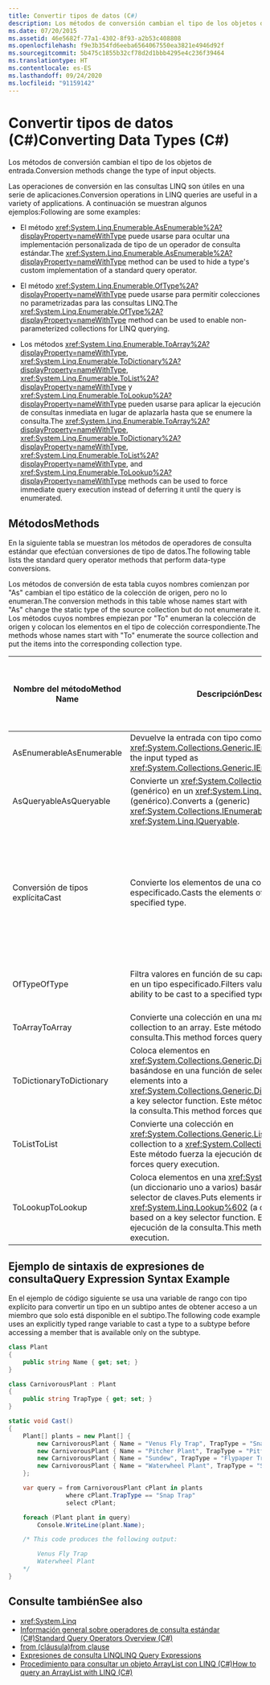 ```yaml
---
title: Convertir tipos de datos (C#)
description: Los métodos de conversión cambian el tipo de los objetos de entrada. Vea operaciones de conversión en consultas de LINQ en C#, como Enumerable.AsEnumerable y Enumerable.OfType.
ms.date: 07/20/2015
ms.assetid: 46e5682f-77a1-4302-8f93-a2b53c408808
ms.openlocfilehash: f9e3b354fd6eeba6564067550ea3821e4946d92f
ms.sourcegitcommit: 5b475c1855b32cf78d2d1bbb4295e4c236f39464
ms.translationtype: HT
ms.contentlocale: es-ES
ms.lasthandoff: 09/24/2020
ms.locfileid: "91159142"
---
```

# <a name="converting-data-types-c"></a><span data-ttu-id="62ab8-104">Convertir tipos de datos (C#)</span><span class="sxs-lookup"><span data-stu-id="62ab8-104">Converting Data Types (C#)</span></span>

<span data-ttu-id="62ab8-105">Los métodos de conversión cambian el tipo de los objetos de entrada.</span><span class="sxs-lookup"><span data-stu-id="62ab8-105">Conversion methods change the type of input objects.</span></span>

 <span data-ttu-id="62ab8-106">Las operaciones de conversión en las consultas LINQ son útiles en una serie de aplicaciones.</span><span class="sxs-lookup"><span data-stu-id="62ab8-106">Conversion operations in LINQ queries are useful in a variety of applications.</span></span> <span data-ttu-id="62ab8-107">A continuación se muestran algunos ejemplos:</span><span class="sxs-lookup"><span data-stu-id="62ab8-107">Following are some examples:</span></span>

- <span data-ttu-id="62ab8-108">El método <xref:System.Linq.Enumerable.AsEnumerable%2A?displayProperty=nameWithType> puede usarse para ocultar una implementación personalizada de tipo de un operador de consulta estándar.</span><span class="sxs-lookup"><span data-stu-id="62ab8-108">The <xref:System.Linq.Enumerable.AsEnumerable%2A?displayProperty=nameWithType> method can be used to hide a type's custom implementation of a standard query operator.</span></span>

- <span data-ttu-id="62ab8-109">El método <xref:System.Linq.Enumerable.OfType%2A?displayProperty=nameWithType> puede usarse para permitir colecciones no parametrizadas para las consultas LINQ.</span><span class="sxs-lookup"><span data-stu-id="62ab8-109">The <xref:System.Linq.Enumerable.OfType%2A?displayProperty=nameWithType> method can be used to enable non-parameterized collections for LINQ querying.</span></span>

- <span data-ttu-id="62ab8-110">Los métodos <xref:System.Linq.Enumerable.ToArray%2A?displayProperty=nameWithType>, <xref:System.Linq.Enumerable.ToDictionary%2A?displayProperty=nameWithType>, <xref:System.Linq.Enumerable.ToList%2A?displayProperty=nameWithType> y <xref:System.Linq.Enumerable.ToLookup%2A?displayProperty=nameWithType> pueden usarse para aplicar la ejecución de consultas inmediata en lugar de aplazarla hasta que se enumere la consulta.</span><span class="sxs-lookup"><span data-stu-id="62ab8-110">The <xref:System.Linq.Enumerable.ToArray%2A?displayProperty=nameWithType>, <xref:System.Linq.Enumerable.ToDictionary%2A?displayProperty=nameWithType>, <xref:System.Linq.Enumerable.ToList%2A?displayProperty=nameWithType>, and <xref:System.Linq.Enumerable.ToLookup%2A?displayProperty=nameWithType> methods can be used to force immediate query execution instead of deferring it until the query is enumerated.</span></span>

## <a name="methods"></a><span data-ttu-id="62ab8-111">Métodos</span><span class="sxs-lookup"><span data-stu-id="62ab8-111">Methods</span></span>

 <span data-ttu-id="62ab8-112">En la siguiente tabla se muestran los métodos de operadores de consulta estándar que efectúan conversiones de tipo de datos.</span><span class="sxs-lookup"><span data-stu-id="62ab8-112">The following table lists the standard query operator methods that perform data-type conversions.</span></span>

 <span data-ttu-id="62ab8-113">Los métodos de conversión de esta tabla cuyos nombres comienzan por "As" cambian el tipo estático de la colección de origen, pero no lo enumeran.</span><span class="sxs-lookup"><span data-stu-id="62ab8-113">The conversion methods in this table whose names start with "As" change the static type of the source collection but do not enumerate it.</span></span> <span data-ttu-id="62ab8-114">Los métodos cuyos nombres empiezan por "To" enumeran la colección de origen y colocan los elementos en el tipo de colección correspondiente.</span><span class="sxs-lookup"><span data-stu-id="62ab8-114">The methods whose names start with "To" enumerate the source collection and put the items into the corresponding collection type.</span></span>

|<span data-ttu-id="62ab8-115">Nombre del método</span><span class="sxs-lookup"><span data-stu-id="62ab8-115">Method Name</span></span>|<span data-ttu-id="62ab8-116">Descripción</span><span class="sxs-lookup"><span data-stu-id="62ab8-116">Description</span></span>|<span data-ttu-id="62ab8-117">Sintaxis de la expresión de consulta de C#</span><span class="sxs-lookup"><span data-stu-id="62ab8-117">C# Query Expression Syntax</span></span>|<span data-ttu-id="62ab8-118">Más información</span><span class="sxs-lookup"><span data-stu-id="62ab8-118">More Information</span></span>|
|-----------------|-----------------|---------------------------------|----------------------|
|<span data-ttu-id="62ab8-119">AsEnumerable</span><span class="sxs-lookup"><span data-stu-id="62ab8-119">AsEnumerable</span></span>|<span data-ttu-id="62ab8-120">Devuelve la entrada con tipo como <xref:System.Collections.Generic.IEnumerable%601>.</span><span class="sxs-lookup"><span data-stu-id="62ab8-120">Returns the input typed as <xref:System.Collections.Generic.IEnumerable%601>.</span></span>|<span data-ttu-id="62ab8-121">No es aplicable.</span><span class="sxs-lookup"><span data-stu-id="62ab8-121">Not applicable.</span></span>|<xref:System.Linq.Enumerable.AsEnumerable%2A?displayProperty=nameWithType>|
|<span data-ttu-id="62ab8-122">AsQueryable</span><span class="sxs-lookup"><span data-stu-id="62ab8-122">AsQueryable</span></span>|<span data-ttu-id="62ab8-123">Convierte un <xref:System.Collections.IEnumerable> (genérico) en un <xref:System.Linq.IQueryable> (genérico).</span><span class="sxs-lookup"><span data-stu-id="62ab8-123">Converts a (generic) <xref:System.Collections.IEnumerable> to a (generic) <xref:System.Linq.IQueryable>.</span></span>|<span data-ttu-id="62ab8-124">No es aplicable.</span><span class="sxs-lookup"><span data-stu-id="62ab8-124">Not applicable.</span></span>|<xref:System.Linq.Queryable.AsQueryable%2A?displayProperty=nameWithType>|
|<span data-ttu-id="62ab8-125">Conversión de tipos explícita</span><span class="sxs-lookup"><span data-stu-id="62ab8-125">Cast</span></span>|<span data-ttu-id="62ab8-126">Convierte los elementos de una colección en un tipo especificado.</span><span class="sxs-lookup"><span data-stu-id="62ab8-126">Casts the elements of a collection to a specified type.</span></span>|<span data-ttu-id="62ab8-127">Use una variable de rango con tipo explícito.</span><span class="sxs-lookup"><span data-stu-id="62ab8-127">Use an explicitly typed range variable.</span></span> <span data-ttu-id="62ab8-128">Por ejemplo:</span><span class="sxs-lookup"><span data-stu-id="62ab8-128">For example:</span></span><br /><br /> `from string str in words`|<xref:System.Linq.Enumerable.Cast%2A?displayProperty=nameWithType><br /><br /> <xref:System.Linq.Queryable.Cast%2A?displayProperty=nameWithType>|
|<span data-ttu-id="62ab8-129">OfType</span><span class="sxs-lookup"><span data-stu-id="62ab8-129">OfType</span></span>|<span data-ttu-id="62ab8-130">Filtra valores en función de su capacidad para convertirse en un tipo especificado.</span><span class="sxs-lookup"><span data-stu-id="62ab8-130">Filters values, depending on their ability to be cast to a specified type.</span></span>|<span data-ttu-id="62ab8-131">No es aplicable.</span><span class="sxs-lookup"><span data-stu-id="62ab8-131">Not applicable.</span></span>|<xref:System.Linq.Enumerable.OfType%2A?displayProperty=nameWithType><br /><br /> <xref:System.Linq.Queryable.OfType%2A?displayProperty=nameWithType>|
|<span data-ttu-id="62ab8-132">ToArray</span><span class="sxs-lookup"><span data-stu-id="62ab8-132">ToArray</span></span>|<span data-ttu-id="62ab8-133">Convierte una colección en una matriz.</span><span class="sxs-lookup"><span data-stu-id="62ab8-133">Converts a collection to an array.</span></span> <span data-ttu-id="62ab8-134">Este método fuerza la ejecución de la consulta.</span><span class="sxs-lookup"><span data-stu-id="62ab8-134">This method forces query execution.</span></span>|<span data-ttu-id="62ab8-135">No es aplicable.</span><span class="sxs-lookup"><span data-stu-id="62ab8-135">Not applicable.</span></span>|<xref:System.Linq.Enumerable.ToArray%2A?displayProperty=nameWithType>|
|<span data-ttu-id="62ab8-136">ToDictionary</span><span class="sxs-lookup"><span data-stu-id="62ab8-136">ToDictionary</span></span>|<span data-ttu-id="62ab8-137">Coloca elementos en <xref:System.Collections.Generic.Dictionary%602> basándose en una función de selector de claves.</span><span class="sxs-lookup"><span data-stu-id="62ab8-137">Puts elements into a <xref:System.Collections.Generic.Dictionary%602> based on a key selector function.</span></span> <span data-ttu-id="62ab8-138">Este método fuerza la ejecución de la consulta.</span><span class="sxs-lookup"><span data-stu-id="62ab8-138">This method forces query execution.</span></span>|<span data-ttu-id="62ab8-139">No es aplicable.</span><span class="sxs-lookup"><span data-stu-id="62ab8-139">Not applicable.</span></span>|<xref:System.Linq.Enumerable.ToDictionary%2A?displayProperty=nameWithType>|
|<span data-ttu-id="62ab8-140">ToList</span><span class="sxs-lookup"><span data-stu-id="62ab8-140">ToList</span></span>|<span data-ttu-id="62ab8-141">Convierte una colección en <xref:System.Collections.Generic.List%601>.</span><span class="sxs-lookup"><span data-stu-id="62ab8-141">Converts a collection to a <xref:System.Collections.Generic.List%601>.</span></span> <span data-ttu-id="62ab8-142">Este método fuerza la ejecución de la consulta.</span><span class="sxs-lookup"><span data-stu-id="62ab8-142">This method forces query execution.</span></span>|<span data-ttu-id="62ab8-143">No es aplicable.</span><span class="sxs-lookup"><span data-stu-id="62ab8-143">Not applicable.</span></span>|<xref:System.Linq.Enumerable.ToList%2A?displayProperty=nameWithType>|
|<span data-ttu-id="62ab8-144">ToLookup</span><span class="sxs-lookup"><span data-stu-id="62ab8-144">ToLookup</span></span>|<span data-ttu-id="62ab8-145">Coloca elementos en una <xref:System.Linq.Lookup%602> (un diccionario uno a varios) basándose en una función de selector de claves.</span><span class="sxs-lookup"><span data-stu-id="62ab8-145">Puts elements into a <xref:System.Linq.Lookup%602> (a one-to-many dictionary) based on a key selector function.</span></span> <span data-ttu-id="62ab8-146">Este método fuerza la ejecución de la consulta.</span><span class="sxs-lookup"><span data-stu-id="62ab8-146">This method forces query execution.</span></span>|<span data-ttu-id="62ab8-147">No es aplicable.</span><span class="sxs-lookup"><span data-stu-id="62ab8-147">Not applicable.</span></span>|<xref:System.Linq.Enumerable.ToLookup%2A?displayProperty=nameWithType>|

## <a name="query-expression-syntax-example"></a><span data-ttu-id="62ab8-148">Ejemplo de sintaxis de expresiones de consulta</span><span class="sxs-lookup"><span data-stu-id="62ab8-148">Query Expression Syntax Example</span></span>

<span data-ttu-id="62ab8-149">En el ejemplo de código siguiente se usa una variable de rango con tipo explícito para convertir un tipo en un subtipo antes de obtener acceso a un miembro que solo está disponible en el subtipo.</span><span class="sxs-lookup"><span data-stu-id="62ab8-149">The following code example uses an explicitly typed range variable to cast a type to a subtype before accessing a member that is available only on the subtype.</span></span>

```csharp
class Plant
{
    public string Name { get; set; }
}

class CarnivorousPlant : Plant
{
    public string TrapType { get; set; }
}

static void Cast()
{
    Plant[] plants = new Plant[] {
        new CarnivorousPlant { Name = "Venus Fly Trap", TrapType = "Snap Trap" },
        new CarnivorousPlant { Name = "Pitcher Plant", TrapType = "Pitfall Trap" },
        new CarnivorousPlant { Name = "Sundew", TrapType = "Flypaper Trap" },
        new CarnivorousPlant { Name = "Waterwheel Plant", TrapType = "Snap Trap" }
    };

    var query = from CarnivorousPlant cPlant in plants
                where cPlant.TrapType == "Snap Trap"
                select cPlant;

    foreach (Plant plant in query)
        Console.WriteLine(plant.Name);

    /* This code produces the following output:

        Venus Fly Trap
        Waterwheel Plant
    */
}
```

## <a name="see-also"></a><span data-ttu-id="62ab8-150">Consulte también</span><span class="sxs-lookup"><span data-stu-id="62ab8-150">See also</span></span>

- <xref:System.Linq>
- [<span data-ttu-id="62ab8-151">Información general sobre operadores de consulta estándar (C#)</span><span class="sxs-lookup"><span data-stu-id="62ab8-151">Standard Query Operators Overview (C#)</span></span>](./standard-query-operators-overview.md)
- [<span data-ttu-id="62ab8-152">from (cláusula)</span><span class="sxs-lookup"><span data-stu-id="62ab8-152">from clause</span></span>](../../../language-reference/keywords/from-clause.md)
- [<span data-ttu-id="62ab8-153">Expresiones de consulta LINQ</span><span class="sxs-lookup"><span data-stu-id="62ab8-153">LINQ Query Expressions</span></span>](../../../linq/index.md)
- [<span data-ttu-id="62ab8-154">Procedimiento para consultar un objeto ArrayList con LINQ (C#)</span><span class="sxs-lookup"><span data-stu-id="62ab8-154">How to query an ArrayList with LINQ (C#)</span></span>](./how-to-query-an-arraylist-with-linq.md)

